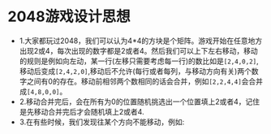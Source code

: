 # 2048游戏设计思想

* 1.大家都玩过2048，我们可以认为4\*4的方块是个矩阵。游戏开始在任意地方出现2或4，每次出现的数字都是2或者4。然后我们可以上下左右移动，移动的规则是例如向左动，某一行\(左移只需要考虑每一行\)的数比如是`[2,4,0,2]`,移动后变成`[2,4,2,0]`,移动后不允许\(每行或者每列，与移动方向有关\)两个数字之间有0的存在。移动前相邻两个数相同的话会合并，例如`[2,2,4,4]`会合并成`[4,8,0,0]`。
* 2.移动合并完后，会在所有为0的位置随机挑选出一个位置填上2或者4，记住是先移动合并完后才会随机填上2或者4.
* 3.在有些时候，我们发现往某个方向不能移动，例如:

